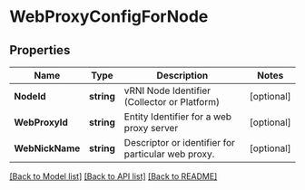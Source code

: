 # WebProxyConfigForNode

## Properties

Name | Type | Description | Notes
------------ | ------------- | ------------- | -------------
**NodeId** | **string** | vRNI Node Identifier (Collector or Platform) | [optional] 
**WebProxyId** | **string** | Entity Identifier for a web proxy server | [optional] 
**WebNickName** | **string** | Descriptor or identifier for particular web proxy. | [optional] 

[[Back to Model list]](../README.md#documentation-for-models) [[Back to API list]](../README.md#documentation-for-api-endpoints) [[Back to README]](../README.md)


